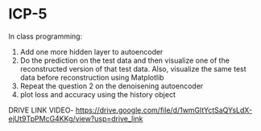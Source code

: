 # ICP-5
In class programming:
1. Add one more hidden layer to autoencoder
2. Do the prediction on the test data and then visualize one of the reconstructed version of that test data.
Also, visualize the same test data before reconstruction using Matplotlib
3. Repeat the question 2 on the denoisening autoencoder
4. plot loss and accuracy using the history object

DRIVE LINK VIDEO- https://drive.google.com/file/d/1wmGltYctSaQYsLdX-ejUt9TpPMcG4KKg/view?usp=drive_link

